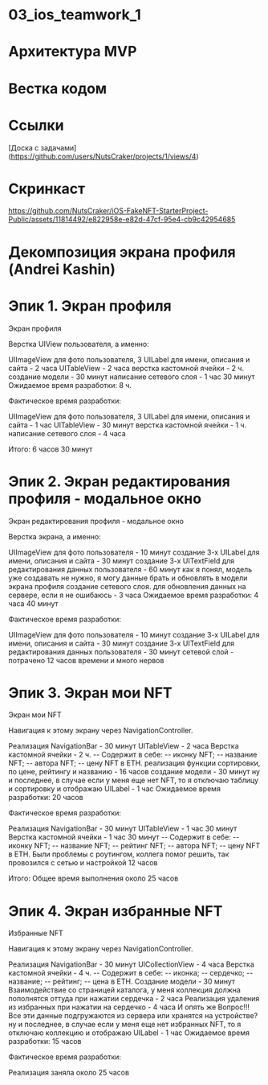 # 03_ios_teamwork_1

# Архитектура MVP

# Вестка кодом

# Ссылки
[Доска с задачами] (https://github.com/users/NutsCraker/projects/1/views/4)

# Скринкаст
https://github.com/NutsCraker/iOS-FakeNFT-StarterProject-Public/assets/11814492/e822958e-e82d-47cf-95e4-cb9c42954685

# Декомпозиция экрана профиля (Andrei Kashin)

# Эпик 1. Экран профиля

Экран профиля

Верстка UIView пользователя, а именно:

UIImageView для фото пользователя, 3 UILabel для имени, описания и сайта - 2 часа
UITableView - 2 часа
верстка кастомной ячейки - 2 ч.
создание модели - 30 минут
написание сетевого слоя - 1 час 30 минут
Ожидаемое время разработки: 8 ч.

Фактическое время разработки:

UIImageView для фото пользователя, 3 UILabel для имени, описания и сайта - 1 час
UITableView - 30 минут
верстка кастомной ячейки - 1 ч.
написание сетевого слоя - 4 часа

Итого: 6 часов 30 минут

# Эпик 2. Экран редактирования профиля - модальное окно

Экран редактирования профиля - модальное окно

Верстка экрана, а именно:

UIImageView для фото пользователя - 10 минут
создание 3-х UILabel для имени, описания и сайта - 30 минут
создание 3-х UITextField для редактирования данных пользователя - 60 минут
как я понял, модель уже создавать не нужно, я могу данные брать и обновлять в модели экрана профиля
создание сетевого слоя. для обновления данных на сервере, если я не ошибаюсь - 3 часа
Ожидаемое время разработки: 4 часа 40 минут

Фактическое время разработки:

UIImageView для фото пользователя - 10 минут
создание 3-х UILabel для имени, описания и сайта - 30 минут
создание 3-х UITextField для редактирования данных пользователя - 30 минут
сетевой слой - потрачено 12 часов времени и много нервов


# Эпик 3. Экран мои NFT

Экран мои NFT

Навигация к этому экрану через NavigationController.

Реализация NavigationBar - 30 минут
UITableView - 2 часа
Верстка кастомной ячейки - 2 ч.
-- Содержит в себе:
-- иконку NFT;
-- название NFT;
-- автора NFT;
-- цену NFT в ETH.
реализация функции сортировки, по цене, рейтингу и названию - 16 часов
создание модели - 30 минут
ну и последнее, в случае если у меня еще нет NFT, то я отключаю таблицу и сортировку и отображаю UILabel - 1 час
Ожидаемое время разработки: 20 часов

Фактическое время разработки:

Реализация NavigationBar - 30 минут
UITableView - 1 час 30 минут
Верстка кастомной ячейки - 1 час 30 минут
-- Содержит в себе:
-- иконку NFT;
-- название NFT;
-- рейтинг NFT;
-- автора NFT;
-- цену NFT в ETH.
Были проблемы с роутингом, коллега помог решить, так провозился с сетью и настройкой 12 часов

Итого: Общее время выполнения около 25 часов

# Эпик 4. Экран избранные NFT

Избранные NFT

Навигация к этому экрану через NavigationController.

Реализация NavigationBar - 30 минут
UICollectionView - 4 часа
Верстка кастомной ячейки - 4 ч.
-- Содержит в себе:
-- иконка;
-- сердечко;
-- название;
-- рейтинг;
-- цена в ETH.
Создание модели - 30 минут
Взаимодействие со страницей каталога, у меня коллекция должна пополнятся оттуда при нажатии сердечка - 2 часа
Реализация удаления из избранных при нажатии на сердечко - 4 часа
И опять же Вопрос!!! Все эти данные подгружаются из сервера или хранятся на устройстве?
ну и последнее, в случае если у меня еще нет избранных NFT, то я отключаю коллекцию и отображаю UILabel - 1 час
Ожидаемое время разработки: 15 часов

Фактическое время разработки: 

Реализация заняла около 25 часов
